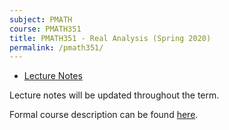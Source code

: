 ```yaml
---
subject: PMATH
course: PMATH351
title: PMATH351 - Real Analysis (Spring 2020)
permalink: /pmath351/
---
```


- [Lecture Notes](../notes-pdf/PMATH351.pdf)

Lecture notes will be updated throughout the term.

Formal course description can be found [here](https://ugradcalendar.uwaterloo.ca/courses/PMATH/351).

